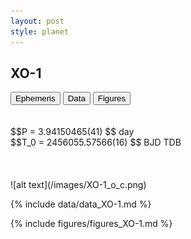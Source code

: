 ```yaml
---
layout: post
style: planet
---
```

<script src="../js/planets.js"></script>

## XO-1

<!-- Tab links -->
<div class="tab">
<button class="tablinks" onclick="openCity(event, 'Ephemeris')">Ephemeris</button>
<button class="tablinks" onclick="openCity(event, 'Data')">Data</button>
<button class="tablinks" onclick="openCity(event, 'Figures')">Figures</button>
</div>

<!-- Tab content -->
<div id="Ephemeris" class="tabcontent" markdown="1">
<br/><br/>
$$P = 3.94150465(41) $$ day <br/>
$$T_0 = 2456055.57566(16) $$ BJD TDB
<br/><br/>
<br/><br/>
![alt text](/images/XO-1_o_c.png)
</div>


<div id="Data" class="tabcontent" markdown="1">

{% include data/data_XO-1.md %}

</div>

<div id="Figures" class="tabcontent" markdown="1">
{% include figures/figures_XO-1.md %}
</div>


<script src="../js/tabs.js"></script>


